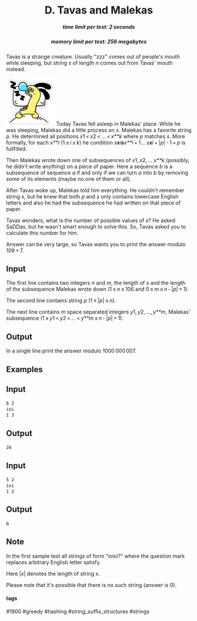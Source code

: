 <h1 style='text-align: center;'> D. Tavas and Malekas</h1>

<h5 style='text-align: center;'>time limit per test: 2 seconds</h5>
<h5 style='text-align: center;'>memory limit per test: 256 megabytes</h5>

Tavas is a strange creature. Usually "zzz" comes out of people's mouth while sleeping, but string *s* of length *n* comes out from Tavas' mouth instead.

 ![](images/6f1c94e6d6b2b5bdfd15dbf7f81f50aecd7a1d99.png) Today Tavas fell asleep in Malekas' place. While he was sleeping, Malekas did a little process on *s*. Malekas has a favorite string *p*. He determined all positions *x*1 < *x*2 < ... < *x**k* where *p* matches *s*. More formally, for each *x**i* (1 ≤ *i* ≤ *k*) he condition *s**x**i**s**x**i* + 1... *s**x**i* + |*p*| - 1 = *p* is fullfilled.

Then Malekas wrote down one of subsequences of *x*1, *x*2, ... *x**k* (possibly, he didn't write anything) on a piece of paper. Here a sequence *b* is a subsequence of sequence *a* if and only if we can turn *a* into *b* by removing some of its elements (maybe no one of them or all).

After Tavas woke up, Malekas told him everything. He couldn't remember string *s*, but he knew that both *p* and *s* only contains lowercase English letters and also he had the subsequence he had written on that piece of paper.

Tavas wonders, what is the number of possible values of *s*? He asked SaDDas, but he wasn't smart enough to solve this. So, Tavas asked you to calculate this number for him.

Answer can be very large, so Tavas wants you to print the answer modulo 109 + 7.

## Input

The first line contains two integers *n* and *m*, the length of *s* and the length of the subsequence Malekas wrote down (1 ≤ *n* ≤ 106 and 0 ≤ *m* ≤ *n* - |*p*| + 1).

The second line contains string *p* (1 ≤ |*p*| ≤ *n*).

The next line contains *m* space separated integers *y*1, *y*2, ..., *y**m*, Malekas' subsequence (1 ≤ *y*1 < *y*2 < ... < *y**m* ≤ *n* - |*p*| + 1).

## Output

In a single line print the answer modulo 1000 000 007.

## Examples

## Input


```
6 2  
ioi  
1 3  

```
## Output


```
26  

```
## Input


```
5 2  
ioi  
1 2  

```
## Output


```
0  

```
## Note

In the first sample test all strings of form "ioioi?" where the question mark replaces arbitrary English letter satisfy.

Here |*x*| denotes the length of string x.

Please note that it's possible that there is no such string (answer is 0).



#### tags 

#1900 #greedy #hashing #string_suffix_structures #strings 